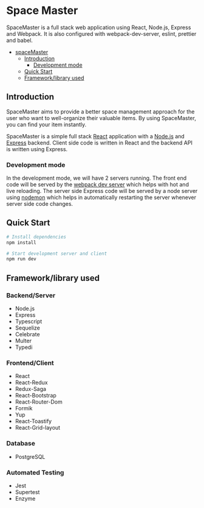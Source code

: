 # Space Master

SpaceMaster is a full stack web application using React, Node.js, Express and Webpack. It is also configured with webpack-dev-server, eslint, prettier and babel.

- [spaceMaster](#spaceMaster)
  - [Introduction](#introduction)
    - [Development mode](#development-mode)
  - [Quick Start](#quick-start)
  - [Framework/library used](#technology-used)

## Introduction
SpaceMaster aims to provide a better space management approach for the user who want to well-organize their valuable items. By using SpaceMaster, you can find your item instantly.

SpaceMaster is a simple full stack [React](https://reactjs.org/) application with a [Node.js](https://nodejs.org/en/) and [Express](https://expressjs.com/) backend. Client side code is written in React and the backend API is written using Express. 

### Development mode

In the development mode, we will have 2 servers running. The front end code will be served by the [webpack dev server](https://webpack.js.org/configuration/dev-server/) which helps with hot and live reloading. The server side Express code will be served by a node server using [nodemon](https://nodemon.io/) which helps in automatically restarting the server whenever server side code changes.


## Quick Start

```bash
# Install dependencies
npm install

# Start development server and client
npm run dev

```

## Framework/library used
### **Backend/Server**
- Node.js
- Express
- Typescript
- Sequelize
- Celebrate
- Multer
- Typedi

### **Frontend/Client**
- React
- React-Redux
- Redux-Saga
- React-Bootstrap
- React-Router-Dom
- Formik
- Yup
- React-Toastify
- React-Grid-layout

### **Database**
- PostgreSQL

### **Automated Testing**
- Jest
- Supertest
- Enzyme

